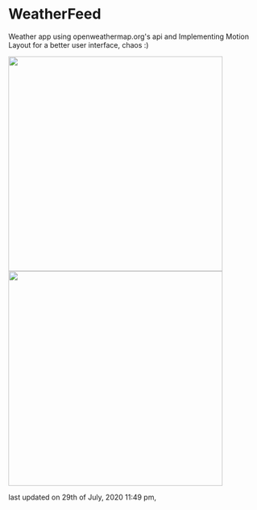 # WeatherFeed
Weather app using openweathermap.org's api and Implementing Motion Layout for a better user interface, chaos :)

<img src="https://i.imgur.com/MFD9zeU.gif" width="425"/> <img src="https://i.imgur.com/sdvttPz.gif" width="425"/>

last updated on 29th of July, 2020 11:49 pm, 
